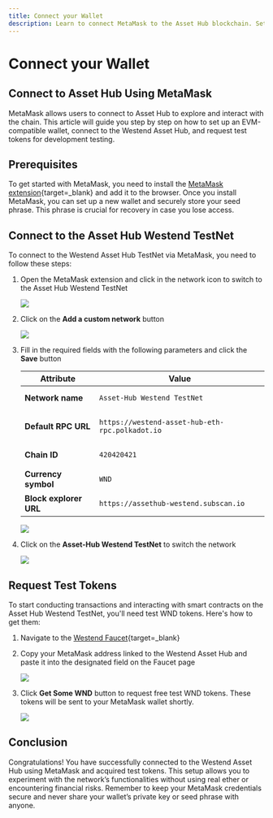 ```yaml
---
title: Connect your Wallet
description: Learn to connect MetaMask to the Asset Hub blockchain. Set up your wallet, switch networks, and request test tokens for development.
---
```


# Connect your Wallet

## Connect to Asset Hub Using MetaMask

MetaMask allows users to connect to Asset Hub to explore and interact with the chain. This article will guide you step by step on how to set up an EVM-compatible wallet, connect to the Westend Asset Hub, and request test tokens for development testing.

## Prerequisites

To get started with MetaMask, you need to install the [MetaMask extension](https://metamask.io/download/){target=\_blank} and add it to the browser. Once you install MetaMask, you can set up a new wallet and securely store your seed phrase. This phrase is crucial for recovery in case you lose access.

## Connect to the Asset Hub Westend TestNet

To connect to the Westend Asset Hub TestNet via MetaMask, you need to follow these steps:

1. Open the MetaMask extension and click in the network icon to switch to the Asset Hub Westend TestNet

    ![](/images/develop/smart-contracts/evm-toolkit/connect-your-wallet/connect-your-wallet-1.webp)

2. Click on the **Add a custom network** button

    ![](/images/develop/smart-contracts/evm-toolkit/connect-your-wallet/connect-your-wallet-2.webp)

3. Fill in the required fields with the following parameters and click the **Save** button

    | **Attribute**         | **Value**                                                    |
    |------------------------|-------------------------------------------------------------|
    | **Network name**       | <pre>```Asset-Hub Westend TestNet```</pre>                  |
    | **Default RPC URL**    | <pre>```https://westend-asset-hub-eth-rpc.polkadot.io```</pre> |
    | **Chain ID**           | <pre>```420420421```</pre>                                  |
    | **Currency symbol**    | <pre>```WND```</pre>                                        |
    | **Block explorer URL** | <pre>```https://assethub-westend.subscan.io```       </pre> |

    ![](/images/develop/smart-contracts/evm-toolkit/connect-your-wallet/connect-your-wallet-3.webp)

4. Click on the **Asset-Hub Westend TestNet** to switch the network

    ![](/images/develop/smart-contracts/evm-toolkit/connect-your-wallet/connect-your-wallet-4.webp)


## Request Test Tokens

To start conducting transactions and interacting with smart contracts on the Asset Hub Westend TestNet, you'll need test WND tokens. Here's how to get them:

1. Navigate to the [Westend Faucet](https://faucet.polkadot.io/westend?parachain=1000){target=\_blank}

2. Copy your MetaMask address linked to the Westend Asset Hub and paste it into the designated field on the Faucet page

    ![](/images/develop/smart-contracts/evm-toolkit/connect-your-wallet/connect-your-wallet-5.webp)

3. Click **Get Some WND** button to request free test WND tokens. These tokens will be sent to your MetaMask wallet shortly.

    ![](/images/develop/smart-contracts/evm-toolkit/connect-your-wallet/connect-your-wallet-6.webp)

## Conclusion

Congratulations! You have successfully connected to the Westend Asset Hub using MetaMask and acquired test tokens. This setup allows you to experiment with the network’s functionalities without using real ether or encountering financial risks. Remember to keep your MetaMask credentials secure and never share your wallet’s private key or seed phrase with anyone.